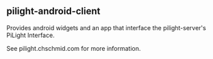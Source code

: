 ## pilight-android-client

Provides android widgets and an app that interface the pilight-server's PiLight Interface.

See pilight.chschmid.com for more information.


